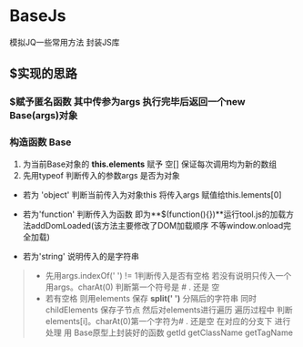 # BaseJs
模拟JQ一些常用方法 封装JS库 

## $实现的思路
### $赋予匿名函数 其中传参为args 执行完毕后返回一个new Base(args)对象

### 构造函数 Base
1. 为当前Base对象的 **this.elements** 赋予 空[] 保证每次调用均为新的数组
2. 先用typeof 判断传入的参数args 是否为对象

- 若为 'object' 判断当前传入为对象this 将传入args 赋值给this.lements[0]

- 若为'function' 判断传入为函数 即为**$(function(){})**运行tool.js的加载方法addDomLoaded(该方法主要修改了DOM加载顺序 不等window.onload完全加载)

- 若为'string' 说明传入的是字符串
>   
>   - 先用args.indexOf(' ') != 1判断传入是否有空格 若没有说明只传入一个 用args。charAt(0) 判断第一个符号是 # . 还是 空 
>   - 若有空格 则用elements 保存 **split(' ')** 分隔后的字符串 同时childElements 保存子节点 然后对elements进行遍历 遍历过程中 判断 elements[i]。charAt(0)第一个字符为# . 还是空 在对应的分支下 进行处理 用 Base原型上封装好的函数 getId getClassName getTagName 
>   
